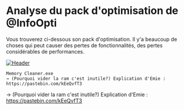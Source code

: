 # Analyse du pack d'optimisation de @InfoOpti
Vous trouverez ci-dessous son pack d'optimisation. Il y'a beaucoup de choses qui peut causer des pertes de fonctionnalités, des pertes considérables de performances.

[![Header](https://pbs.twimg.com/media/E4vIf_9WEAoaLxE?format=png&name=900x900 "Header")](https://pbs.twimg.com/media/E4vIf_9WEAoaLxE?format=png&name=900x900)

```
Memory Cleaner.exe
→ (Pourquoi vider la ram c'est inutile?) Explication d'Emie : https://pastebin.com/kEeQvfT3
```
→ (Pourquoi vider la ram c'est inutile?)
Explication d'Emie : https://pastebin.com/kEeQvfT3
